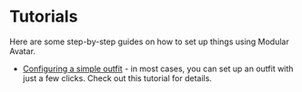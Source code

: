 ﻿---
sidebar_position: 2
sidebar_label: Tutorials
---

# Tutorials

Here are some step-by-step guides on how to set up things using Modular Avatar.

* [Configuring a simple outfit](clothing/index.md) - in most cases, you can set up an outfit with just a few clicks. Check out this tutorial for details.
